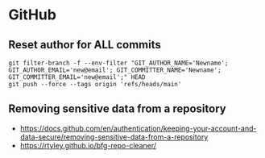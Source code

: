 
# GitHub

## Reset author for ALL commits
```
git filter-branch -f --env-filter "GIT_AUTHOR_NAME='Newname'; GIT_AUTHOR_EMAIL='new@email'; GIT_COMMITTER_NAME='Newname'; GIT_COMMITTER_EMAIL='new@email';" HEAD
git push --force --tags origin 'refs/heads/main'
```

## Removing sensitive data from a repository
- https://docs.github.com/en/authentication/keeping-your-account-and-data-secure/removing-sensitive-data-from-a-repository
- https://rtyley.github.io/bfg-repo-cleaner/
